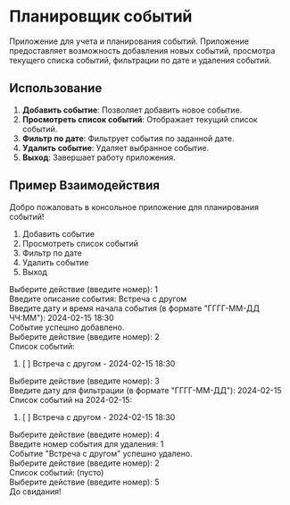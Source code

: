 # Планировщик событий 

Приложение для учета и планирования событий. Приложение предоставляет возможность добавления новых событий, просмотра текущего списка событий, фильтрации по дате и удаления событий.


## Использование

1. **Добавить событие**: Позволяет добавить новое событие.
2. **Просмотреть список событий**: Отображает текущий список событий.
3. **Фильтр по дате**: Фильтрует события по заданной дате.
4. **Удалить событие**: Удаляет выбранное событие.
5. **Выход**: Завершает работу приложения.

## Пример Взаимодействия
Добро пожаловать в консольное приложение для планирования событий!
1. Добавить событие
2. Просмотреть список событий
3. Фильтр по дате
4. Удалить событие
5. Выход  

Выберите действие (введите номер): 1  
Введите описание события: Встреча с другом  
Введите дату и время начала события (в формате "ГГГГ-ММ-ДД ЧЧ:ММ"): 2024-02-15 18:30  
Событие успешно добавлено.  
Выберите действие (введите номер): 2  
Список событий:   

   1. [ ] Встреча с другом - 2024-02-15 18:30
   
Выберите действие (введите номер): 3     
Введите дату для фильтрации (в формате "ГГГГ-ММ-ДД"): 2024-02-15    
Список событий на 2024-02-15:  

   1. [ ] Встреча с другом - 2024-02-15 18:30


Выберите действие (введите номер): 4    
Введите номер события для удаления: 1  
Событие "Встреча с другом" успешно удалено.  
Выберите действие (введите номер): 2  
Список событий: (пусто)  
Выберите действие (введите номер): 5  
До свидания!  